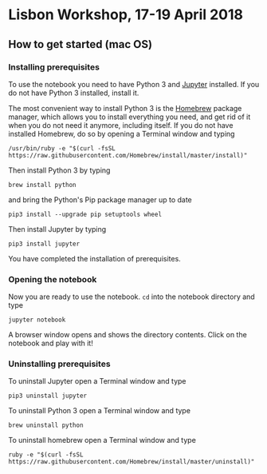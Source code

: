 # Lisbon Workshop, 17-19 April 2018


## How to get started (mac OS)

### Installing prerequisites

To use the notebook you need to have Python 3 and [Jupyter](https://jupyter.org) installed. If you do not have Python 3
installed, install it.

The most convenient way to install Python 3 is the [Homebrew](https://brew.sh) package manager, which allows you to install everything you need, and get rid of it when you do not need it anymore, including itself. If you do not have installed Homebrew, do so by opening a Terminal window and typing

    /usr/bin/ruby -e "$(curl -fsSL https://raw.githubusercontent.com/Homebrew/install/master/install)"

Then install Python 3 by typing

    brew install python

and bring the Python's Pip package manager up to date

    pip3 install --upgrade pip setuptools wheel

Then install Jupyter by typing

    pip3 install jupyter

You have completed the installation of prerequisites.

### Opening the notebook

Now you are ready to use the notebook. `cd` into the notebook directory and type

    jupyter notebook

A browser window opens and shows the directory contents. Click on the notebook and play with it!

### Uninstalling prerequisites
 
To uninstall Jupyter open a Terminal window and type

    pip3 uninstall jupyter

To uninstall Python 3 open a Terminal window and type

    brew uninstall python

To uninstall homebrew open a Terminal window and type

    ruby -e "$(curl -fsSL https://raw.githubusercontent.com/Homebrew/install/master/uninstall)"
